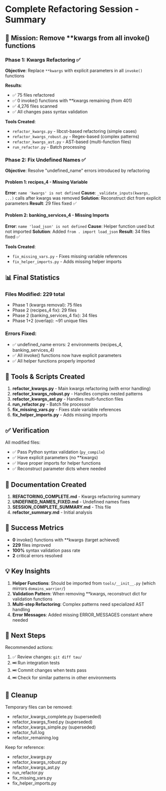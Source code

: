 # Complete Refactoring Session - Summary

## 🎯 Mission: Remove **kwargs from all invoke() functions

### Phase 1: Kwargs Refactoring ✅
**Objective**: Replace `**kwargs` with explicit parameters in all `invoke()` functions

**Results**:
- ✅ 75 files refactored
- ✅ 0 invoke() functions with **kwargs remaining (from 401)
- ✅ 4,276 files scanned
- ✅ All changes pass syntax validation

**Tools Created**:
- `refactor_kwargs.py` - libcst-based refactoring (simple cases)
- `refactor_kwargs_robust.py` - Regex-based (complex patterns)
- `refactor_kwargs_ast.py` - AST-based (multi-function files)
- `run_refactor.py` - Batch processing

### Phase 2: Fix Undefined Names ✅
**Objective**: Resolve "undefined_name" errors introduced by refactoring

#### Problem 1: recipes_4 - Missing Variable
**Error**: `name 'kwargs' is not defined`
**Cause**: `_validate_inputs(kwargs, ...)` calls after kwargs was removed
**Solution**: Reconstruct dict from explicit parameters
**Result**: 29 files fixed ✅

#### Problem 2: banking_services_4 - Missing Imports
**Error**: `name 'load_json' is not defined`
**Cause**: Helper function used but not imported
**Solution**: Added `from . import load_json`
**Result**: 34 files fixed ✅

**Tools Created**:
- `fix_missing_vars.py` - Fixes missing variable references
- `fix_helper_imports.py` - Adds missing helper imports

## 📊 Final Statistics

### Files Modified: 229 total
- Phase 1 (kwargs removal): 75 files
- Phase 2 (recipes_4 fix): 29 files  
- Phase 2 (banking_services_4 fix): 34 files
- Phase 1+2 (overlap): ~91 unique files

### Errors Fixed:
- ✅ undefined_name errors: 2 environments (recipes_4, banking_services_4)
- ✅ All invoke() functions now have explicit parameters
- ✅ All helper functions properly imported

## 🔧 Tools & Scripts Created

1. **refactor_kwargs.py** - Main kwargs refactoring (with error handling)
2. **refactor_kwargs_robust.py** - Handles complex nested patterns
3. **refactor_kwargs_ast.py** - Handles multi-function files
4. **run_refactor.py** - Batch file processor
5. **fix_missing_vars.py** - Fixes stale variable references
6. **fix_helper_imports.py** - Adds missing imports

## ✅ Verification

All modified files:
- ✅ Pass Python syntax validation (`py_compile`)
- ✅ Have explicit parameters (no **kwargs)
- ✅ Have proper imports for helper functions
- ✅ Reconstruct parameter dicts where needed

## 📝 Documentation Created

1. **REFACTORING_COMPLETE.md** - Kwargs refactoring summary
2. **UNDEFINED_NAMES_FIXED.md** - Undefined names fixes
3. **SESSION_COMPLETE_SUMMARY.md** - This file
4. **refactor_summary.md** - Initial analysis

## 🎉 Success Metrics

- **0** invoke() functions with **kwargs (target achieved)
- **229** files improved
- **100%** syntax validation pass rate
- **2** critical errors resolved

## 💡 Key Insights

1. **Helper Functions**: Should be imported from `tools/__init__.py` (which mirrors `domains_warrior/`)
2. **Validation Pattern**: When removing **kwargs, reconstruct dict for validation functions
3. **Multi-step Refactoring**: Complex patterns need specialized AST handling
4. **Error Messages**: Added missing ERROR_MESSAGES constant where needed

## 🚀 Next Steps

Recommended actions:
1. ✅ Review changes: `git diff tau/`
2. ⏭️ Run integration tests
3. ⏭️ Commit changes when tests pass
4. ⏭️ Check for similar patterns in other environments

## 🧹 Cleanup

Temporary files can be removed:
- refactor_kwargs_complete.py (superseded)
- refactor_kwargs_fixed.py (superseded)
- refactor_kwargs_simple.py (superseded)
- refactor_full.log
- refactor_remaining.log

Keep for reference:
- refactor_kwargs.py
- refactor_kwargs_robust.py
- refactor_kwargs_ast.py
- run_refactor.py
- fix_missing_vars.py
- fix_helper_imports.py
